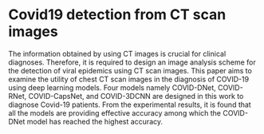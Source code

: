 # Covid19 detection from CT scan images
The information obtained by using CT images is crucial for clinical diagnoses. Therefore, it is required to design an image analysis scheme for the detection of viral epidemics using CT scan images. This paper aims to examine the utility of chest CT scan images in the diagnosis of COVID-19 using deep learning models.  Four models namely COVID-DNet, COVID-RNet, COVID-CapsNet, and COVID-3DCNN are designed in this work to diagnose Covid-19 patients. From the experimental results, it is found that all the models are providing effective accuracy among which the COVID-DNet model has reached the highest accuracy.
